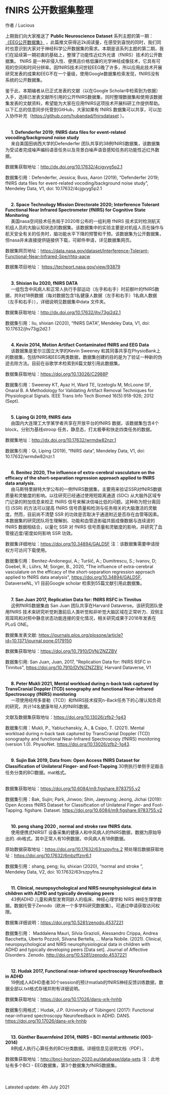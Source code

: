 # fNIRS 公开数据集整理

作者 / Lucious

上期我们向大家推送了 **Public Neuroscience Dataset**  系列主题的第一期： [《EEG公开数据集》](https://github.com/hubandad/eegdataset/) ，此篇推文获得近2k阅读量，在感受到喜悦的同时，我们同时也意识到大家对于神经科学公开数据集的需求。本期是该系列主题的第二期，我们在延续第一期初衷的基础上，整理了功能性近红外光谱（fNIRS）技术的公开数据集。
fNIRS 是一种非侵入性、便携且价格低廉的光学神经成像技术，它具有可观的空间和时间分辨率。因fNIRS技术问世较EEG晚了许多，所以应用此技术开展研究发表的成果和EEG不在一个量级，使用Google数据集检索发现，fNIRS没有系统的公开数据集。
  
鉴于此，本期编者从已正式发表的文献（以在Google Scholar中检索到为依据）入手，选择已发表文献所引用的公开fNIRS数据集，同时整理数据集和使用该数据集发表的文献资料，希望能为大家在应用fNIRS这项技术开展科研工作提供帮助。
以下汇总的信息同步托管到GitHub，大家如果有 fNIRS 数据集可以共享，可以加入协作补充（https://github.com/hubandad/fnirsdataset ）。
<br/> 
<br/> 
<br/> 
**1. Defenderfer 2019; fNIRS data files for event-related vocoding/background noise study**
<br/> 
来自美国田纳西大学的Defenderfer 团队共享的38例fNIRS数据集，该数据集为受试者完成噪声编码语音任务以及背景白噪声语音感知任务的功能性近红外数据。

数据集获取地址：http://dx.doi.org/10.17632/4cjgvyg5p2.1 

数据集引用：Defenderfer, Jessica; Buss, Aaron (2019), “Defenderfer 2019; fNIRS data files for event-related vocoding/background noise study”, Mendeley Data, V1, doi: 10.17632/4cjgvyg5p2.1 
<br/>
<br/>
<br/> 
**2. Space Technology Mission Directorate 2020; Interference Tolerant Functional Near Infrared Spectrometer (fNIRS) for Cognitive State Monitoring**
<br/> 
美国nasa空间技术任务局于2020年公布的一组利用 fNIRS 技术实时检测航天机组人员的大脑认知状态的数据集。该数据集中的实验主要是对机组人员在操作与航天安全有关的任务时，脑功能水平下降的预警和干预。该数据集为公开数据集，但nasa并未直接提供链接供下载，可邮件申请，详见数据集网页。

数据集网页地址：https://data.nasa.gov/dataset/Interference-Tolerant-Functional-Near-Infrared-Spe/rhtq-aacw 

数据集项目地址： https://techport.nasa.gov/view/93879 
<br/>
<br/>
<br/> 
**3. Shixian liu 2020, fNIRS DATA**
<br/> 
一组包含中风病人和正常人执行手部运动（左手和右手）时前额叶的fNIRS数据，共9对18例数据（每对数据包含1名健康人数据（左手和右手）1名病人数据（左手和右手）），详细说明见数据集中data 文件夹。

数据集获取地址：http://dx.doi.org/10.17632/jhv73gj2d2.1 

数据集引用：liu, shixian (2020), “fNIRS DATA”, Mendeley Data, V1, doi: 10.17632/jhv73gj2d2.1 
<br/>
<br/>
<br/> 
**4. Kevin 2014, Motion Artifact Contaminated fNIRS and EEG Data**
<br/> 
该数据集是爱尔兰国立大学的Kevin Sweeney 和其同事共享在PhysioBank上的数据集，包括fNIRS和EEG两类数据，数据集创建的目的是为了验证一种新的伪迹去除方法。目前在谷歌学术检索到6篇文献引用此数据集。

数据集获取地址：https://doi.org/10.13026/C2988P 

数据集引用：Sweeney KT, Ayaz H, Ward TE, Izzetoglu M, McLoone SF, Onaral B. A Methodology for Validating Artifact Removal Techniques for Physiological Signals. IEEE Trans Info Tech Biomed 16(5):918-926; 2012 (Sept).
<br/>
<br/>
<br/> 
**5. Liping Qi 2019, fNIRS data** 
<br/> 
由国内大连理工大学某学者共享在开放平台的fNIRS 数据，该数据集包含4个block，分别为基线stroop 任务，静息态，打太极拳和快走四类任务的数据。

数据集地址：http://dx.doi.org/10.17632/wrmdw82nzr.1 

数据集引用：Qi, Liping (2019), “fNIRS data”, Mendeley Data, V1, doi: 10.17632/wrmdw82nzr.1 
<br/>
<br/>
<br/> 
**6. Benitez 2020, The influence of extra-cerebral vasculature on the efficacy of the short-separation regression approach applied to fNIRS data analysis.**
<br/> 
由马斯特里赫特大学公布的一例fNIRS数据集，主要用来验证SSR对fNIRS数据质量和灵敏度的影响。以往研究已经通过使用短距离通道 (SDC) 从大脑外区域专门记录的附加信息来校正 fNIRS 信号来解决信噪比低的问题。这种称为短分离回归 (SSR) 的方法可以提高 fNIRS 信号质量和检测与任务相关的大脑激活的灵敏度。然而，目前尚不清楚 SSR 的功效是否取决于通道附近是否存在血管等因素。本数据集的研究团队将生理解剖、功能和血管造影磁共振成像数据与连续波的 fNIRS 数据相结合，以量化 SSR 对 fNIRS 信号质量和灵敏度的影响，并研究了血管接近度/密度如何影响 SSR 功效。

数据集详细地址：https://doi.org/10.34894/GALD5F 
注：该数据集需要申请授权方可访问下载使用。

数据集引用：Benitez-Andonegui, A.; Turšič, A.; Dumitrescu, S.; Ivanov, D; Goebel, R.; Lührs, M; Sorger, B., 2020, "The influence of extra-cerebral vasculature on the efficacy of the short-separation regression approach applied to fNIRS data analysis", https://doi.org/10.34894/GALD5F, DataverseNL, V1
目前Google scholar 检索到55篇文献引用此数据集。
<br/>
<br/>
<br/> 
**7. San Juan 2017, Replication Data for: fNIRS RSFC in Tinnitus**
<br/> 
这例fNIRS数据集由 San Juan 团队共享在Harvard Dataverse。该研究团队使用fNIRS 技术来研究听觉刺激前后人类听觉和非听觉大脑区域在正常听力、双侧主观耳鸣和对照中静息状态功能连接的变化情况，相关研究成果于2016年发表在PLoS ONE。

数据集发表文献: https://journals.plos.org/plosone/article?id=10.1371/journal.pone.0179150 

数据集获取地址：https://doi.org/10.7910/DVN/ZNZZBV 

数据集引用: San Juan, Juan, 2017, "Replication Data for: fNIRS RSFC in Tinnitus", https://doi.org/10.7910/DVN/ZNZZBV, Harvard Dataverse, V1
<br/>
<br/>
<br/> 
**8. Peter Mukli 2021, Mental workload during n-back task captured by TransCranial Doppler (TCD) sonography and functional Near-Infrared Spectroscopy (fNIRS) monitoring**
<br/> 
一项使用经颅多普勒（TCD）和fNIRS技术探究n-Back任务下的心理认知负荷的研究，共计14名健康年轻人的fNIRS数据。

文献及数据集获取地址：https://doi.org/10.13026/zfb2-1g43 

数据集引用：Mukli, P., Yabluchanskiy, A., & Csipo, T. (2021). Mental workload during n-back task captured by TransCranial Doppler (TCD) sonography and functional Near-Infrared Spectroscopy (fNIRS) monitoring (version 1.0). PhysioNet. https://doi.org/10.13026/zfb2-1g43. 
<br/>
<br/>
<br/> 
**9. Sujin Bak 2019, Data from: Open Access fNIRS Dataset for Classification of Unilateral Finger- and Foot-Tapping**
30例执行单侧手足敲击任务分类的BCI数据。mat格式。
<br/> 

数据集获取地址：https://doi.org/10.6084/m9.figshare.9783755.v2  

数据集引用：Bak, Sujin; Park, Jinwoo; Shin, Jaeyoung; Jeong, Jichai (2019): Open Access fNIRS Dataset for Classification of Unilateral Finger- and Foot-Tapping. figshare. Dataset. https://doi.org/10.6084/m9.figshare.9783755.v2
<br/>
<br/>
<br/> 
**10. peng shang 2020 , normal and stroke raw fNIRS data.**
<br/> 
使用便携式NIRSIT 设备采集的健康人和中风病人的fNIRS数据，数据为原始导出的. db格式。其中正常人有10例数据，中风病人有18例数据。

原始数据获取地址：https://doi.org/10.17632/63rszpyfns.2
预处理后数据获取地址：https://doi.org/10.17632/6mbzffznr6.1 

数据集引用：shang, peng; liu, shixian (2020), “normal and stroke ”, Mendeley Data, V2, doi: 10.17632/63rszpyfns.2 
<br/>
<br/>
<br/> 
**11. Clinical, neuropsychological and NIRS neurophysiological data in children with ADHD and typically developing peers**
<br/> 
43例ADHD 儿童和典型发育同龄人的临床、神经心理学和 NIRS 神经生理学数据。数据托管于Zenodo（欧洲一个多学科研究数据集）。可通过申请获取访问权限。

数据集详细说明：https://doi.org/10.5281/zenodo.4537221 

数据集引用： Maddalena Mauri, Silvia Grazioli, Alessandro Crippa, Andrea Bacchetta, Uberto Pozzoli, Silvana Bertella, … Maria Nobile. (2021). Clinical, neuropsychological and NIRS neurophysiological data in children with ADHD and typically developing peers [Data set]. Journal of Affective Disorders. Zenodo. http://doi.org/10.5281/zenodo.4537221
<br/>
<br/>
<br/> 
**12. Hudak 2017, Functional near-infrared spectroscopy Neurofeedback in ADHD**
<br/> 
19例成人ADHD患者30个session的预计matlab的fNIRS神经反馈训练数据，数据全部以.txt格式存储并附有详细说明。

数据集获取地址：https://doi.org/10.17026/dans-xrk-hnhb 

数据集引用格式：Hudak, J.P. (University of Tübingen) (2017): Functional near-infrared spectroscopy Neurofeedback in ADHD. DANS. https://doi.org/10.17026/dans-xrk-hnhb 
<br/>
<br/>
<br/> 
**13. Günther Bauernfeind 2014, fNIRS – BCI mental arithmetic (003-2014)**
<br/> 
8例成人执行心算任务的BCI分类数据。详细信息见说明文档（PDF）。

数据集获取地址：http://bnci-horizon-2020.eu/database/data-sets 
注：此地址有多个BCI - EEG数据集，第3个数据集为fNIRS数据集。
<br/>
<br/>
<br/> 
<br/>
Latested update: 4th July 2021
